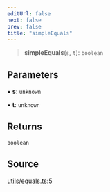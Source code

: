 ```yaml
---
editUrl: false
next: false
prev: false
title: "simpleEquals"
---
```


> **simpleEquals**(`s`, `t`): `boolean`

## Parameters

• **s**: `unknown`

• **t**: `unknown`

## Returns

`boolean`

## Source

[utils/equals.ts:5](https://github.com/nodenogg-in/alpha-p2p/blob/bd4a66e/packages/statekit/src/utils/equals.ts#L5)
